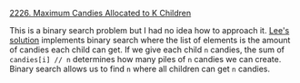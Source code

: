 [2226. Maximum Candies Allocated to K Children](https://leetcode.com/problems/maximum-candies-allocated-to-k-children/)

This is a binary search problem but I had no idea how to approach it. [Lee's solution](https://leetcode.com/problems/maximum-candies-allocated-to-k-children/discuss/1908888/JavaC%2B%2BPython-Binary-Search-with-Explanation) implements binary search where the list of elements is the amount of candies each child can get. If we give each child `n` candies, the sum of `candies[i] // n` determines how many piles of `n` candies we can create. Binary search allows us to find `n` where all children can get `n` candies.